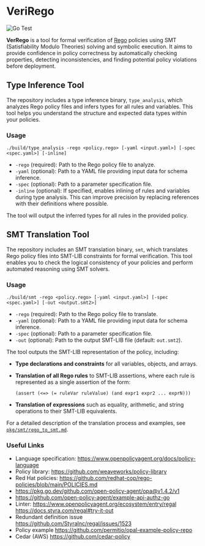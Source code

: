 
# VeriRego 

![Go Test](https://github.com/vhavlena/VeriRego/actions/workflows/go-test.yml/badge.svg)

**VerRego** is a tool for formal verification of [Rego](https://www.openpolicyagent.org/docs/latest/policy-language/) policies using SMT (Satisfiability Modulo Theories) solving and symbolic execution. It aims to provide confidence in policy correctness by automatically checking properties, detecting inconsistencies, and finding potential policy violations before deployment.

## Type Inference Tool

The repository includes a type inference binary, `type_analysis`, which analyzes Rego policy files and infers types for all rules and variables. This tool helps you understand the structure and expected data types within your policies.

### Usage

```
./build/type_analysis -rego <policy.rego> [-yaml <input.yaml>] [-spec <spec.yaml>] [-inline]
```

- `-rego` (required): Path to the Rego policy file to analyze.
- `-yaml` (optional): Path to a YAML file providing input data for schema inference.
- `-spec` (optional): Path to a parameter specification file.
- `-inline` (optional): If specified, enables inlining of rules and variables during type analysis. This can improve precision by replacing references with their definitions where possible.

The tool will output the inferred types for all rules in the provided policy.

## SMT Translation Tool

The repository includes an SMT translation binary, `smt`, which translates Rego policy files into SMT-LIB constraints for formal verification. This tool enables you to check the logical consistency of your policies and perform automated reasoning using SMT solvers.

### Usage

```
./build/smt -rego <policy.rego> [-yaml <input.yaml>] [-spec <spec.yaml>] [-out <output.smt2>]
```

- `-rego` (required): Path to the Rego policy file to translate.
- `-yaml` (optional): Path to a YAML file providing input data for schema inference.
- `-spec` (optional): Path to a parameter specification file.
- `-out` (optional): Path to the output SMT-LIB file (default: `out.smt2`).

The tool outputs the SMT-LIB representation of the policy, including:
- **Type declarations and constraints** for all variables, objects, and arrays.
- **Translation of all Rego rules** to SMT-LIB assertions, where each rule is represented as a single assertion of the form:

  ```smtlib
  (assert (<=> (= ruleVar ruleValue) (and expr1 expr2 ... exprN)))
  ```

- **Translation of expressions** such as equality, arithmetic, and string operations to their SMT-LIB equivalents.

For a detailed description of the translation process and examples, see [`pkg/smt/rego_to_smt.md`](pkg/smt/rego_to_smt.md).

### Useful Links 
- Language specification: https://www.openpolicyagent.org/docs/policy-language
- Policy library: https://github.com/weaveworks/policy-library 
- Red Hat policies: https://github.com/redhat-cop/rego-policies/blob/main/POLICIES.md
- https://pkg.go.dev/github.com/open-policy-agent/opa@v1.4.2/v1
- https://github.com/open-policy-agent/example-api-authz-go
- Linter: https://www.openpolicyagent.org/ecosystem/entry/regal https://docs.styra.com/regal#try-it-out
- Redundant definition issue https://github.com/StyraInc/regal/issues/1523
- Policy example https://github.com/permitio/opal-example-policy-repo
- Cedar (AWS) https://github.com/cedar-policy